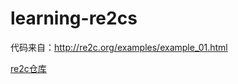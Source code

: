 # learning-re2cs

代码来自：http://re2c.org/examples/example_01.html


[re2c仓库](https://github.com/skvadrik/re2c)